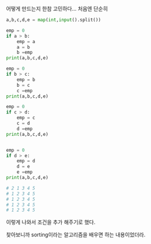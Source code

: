 어떻게 만드는지 한참 고민하다...
처음엔 단순히
```python
a,b,c,d,e = map(int,input().split())

emp = 0
if a > b:
    emp = a
    a = b
    b =emp
print(a,b,c,d,e)

emp = 0
if b > c:
    emp = b
    b = c
    c =emp
print(a,b,c,d,e)

emp = 0
if c > d:
    emp = c
    c = d
    d =emp
print(a,b,c,d,e)


emp = 0
if d > e:
    emp = d
    d = e
    e =emp
print(a,b,c,d,e)

# 2 1 3 4 5
# 1 2 3 4 5
# 1 2 3 4 5
# 1 2 3 4 5
# 1 2 3 4 5


```


이렇게 나와서 조건을 추가 해주기로 했다.

찾아보니까 sorting이라는 알고리즘을 배우면 하는 내용이었더라.